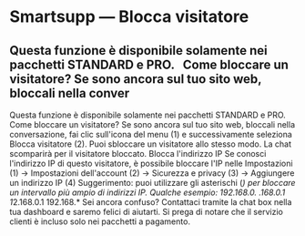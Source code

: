 # Smartsupp — Blocca visitatore
## Questa funzione è disponibile solamente nei pacchetti STANDARD e PRO.   Come bloccare un visitatore? Se sono ancora sul tuo sito web, bloccali nella conver
Questa funzione è disponibile solamente nei pacchetti STANDARD e PRO.
Come bloccare un visitatore?
Se sono ancora sul tuo sito web, bloccali nella conversazione, fai clic sull'icona del menu (1) e successivamente seleziona Blocca visitatore (2). Puoi sbloccare un visitatore allo stesso modo. La chat scomparirà per il visitatore bloccato.
Blocca l'indirizzo IP
Se conosci l'indirizzo IP di questo visitatore, è possibile bloccare l'IP nelle Impostazioni (1) → Impostazioni dell'account (2) → Sicurezza e privacy (3) → Aggiungere un indirizzo IP (4)
Suggerimento: puoi utilizzare gli asterischi (*) per bloccare un intervallo più ampio di indirizzi IP. Qualche esempio:
192.168.0.*
*.168.0.1
1*2.168.0.1
192.168.*
Sei ancora confuso? Contattaci tramite la chat box nella tua dashboard e saremo felici di aiutarti. Si prega di notare che il servizio clienti è incluso solo nei pacchetti a pagamento.

